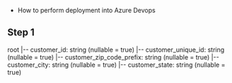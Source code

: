 * How to perform deployment into Azure Devops

## Step 1 

root
 |-- customer_id: string (nullable = true)
 |-- customer_unique_id: string (nullable = true)
 |-- customer_zip_code_prefix: string (nullable = true)
 |-- customer_city: string (nullable = true)
 |-- customer_state: string (nullable = true)